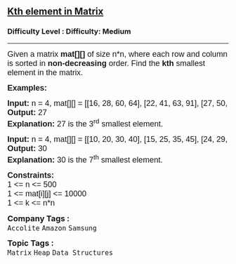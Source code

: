 <h2><a href="https://www.geeksforgeeks.org/problems/kth-element-in-matrix/0">Kth element in Matrix</a></h2><h3>Difficulty Level : Difficulty: Medium</h3><hr><div class="problems_problem_content__Xm_eO"><p><span style="font-size: 18px;"><span style="font-family: arial,helvetica,sans-serif;">Given a matrix&nbsp;<strong>mat[][]</strong>&nbsp;of size n*n, where each row and column is sorted in&nbsp;<strong>non-decreasing</strong>&nbsp;order. Find the&nbsp;<strong>kth</strong>&nbsp;smallest element in the matrix.</span></span></p>
<div><span style="font-size: 18px;"><span style="font-family: arial,helvetica,sans-serif;"><strong>Examples:</strong></span></span></div>
<pre><span style="font-size: 18px;"><span style="font-family: arial,helvetica,sans-serif;"><strong>Input: </strong>n = 4, mat[][] = [[16, 28, 60, 64], [22, 41, 63, 91], [27, 50, 87, 93], [36, 78, 87, 94]], k = 3
<strong>Output: </strong>27
<strong>Explanation: </strong>27 is the 3<sup>rd</sup> smallest element.</span></span></pre>
<pre><span style="font-size: 18px;"><span style="font-family: arial,helvetica,sans-serif;"><strong>Input: </strong>n = 4, mat[][] = [[10, 20, 30, 40], [15, 25, 35, 45], [24, 29, 37, 48], [32, 33, 39, 50]], k = 7
<strong>Output: </strong>30
<strong>Explanation: </strong>30 is the 7<sup>th</sup> smallest element.</span></span></pre>
<p><span style="font-size: 18px;"><span style="font-family: arial,helvetica,sans-serif;"><strong>Constraints:</strong><br>1 &lt;= n &lt;= 500<br>1 &lt;= mat[i][j] &lt;= 10000</span></span><br><span style="font-size: 18px;"><span style="font-family: arial,helvetica,sans-serif;">1 &lt;= k &lt;= n*n</span></span></p></div><p><span style=font-size:18px><strong>Company Tags : </strong><br><code>Accolite</code>&nbsp;<code>Amazon</code>&nbsp;<code>Samsung</code>&nbsp;<br><p><span style=font-size:18px><strong>Topic Tags : </strong><br><code>Matrix</code>&nbsp;<code>Heap</code>&nbsp;<code>Data Structures</code>&nbsp;